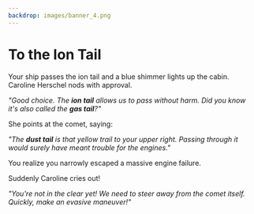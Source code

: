 ```yaml
---
backdrop: images/banner_4.png
---
```


# To the Ion Tail

Your ship passes the ion tail and a blue shimmer lights up the cabin. Caroline Herschel nods with approval.

_"Good choice. The **ion tail** allows us to pass without harm. Did you know it's also called the **gas tail**?"_

She points at the comet, saying:

_"The **dust tail** is that yellow trail to your upper right. Passing through it would surely have meant trouble for the engines."_

You realize you narrowly escaped a massive engine failure.

Suddenly Caroline cries out!

_"You're not in the clear yet! We need to steer away from the comet itself. Quickly, make an evasive maneuver!"_

<Page url="steer" instructions="" action="Continue" condition="none" />

